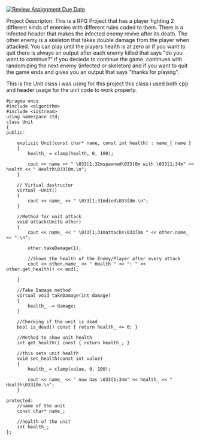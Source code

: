 [![Review Assignment Due Date](https://classroom.github.com/assets/deadline-readme-button-24ddc0f5d75046c5622901739e7c5dd533143b0c8e959d652212380cedb1ea36.svg)](https://classroom.github.com/a/UqIUAt8b)

Project Descripton:
This is a RPG Project that has a player fighting 2 different kinds of enemies with different rules coded to them. There is a Infected header that makes the infected enemy revive after its death. The other enemy is a skeleton that takes double damage from the player when attacked. You can play until the players health is at zero or if you want to quit there is always an output after each enemy killed that says "do you want to continue?" if you deciede to continue the game. continues with randomizing the next enemy (infected or skeleton) and if you want to quit the game ends and gives you an output that says "thanks for playing".

This is the Unit class i was using for this project this class i used both cpp and header usage for the unit code to work properly.

```
#pragma once
#include <algorithm>
#include <iostream>
using namespace std;
class Unit
{
public:

    explicit Unit(const char* name, const int health) : name_{ name }
    {
        health_ = clamp(health, 0, 100);

        cout << name << " \033[1;32mspawned\033[0m with \033[1;34m" << health << " Health\033[0m.\n";
    }

    // Virtual destructor
    virtual ~Unit()
    {
        cout << name_ << " \033[1;31mdied\033[0m.\n";
    }

    //Method for unit attack
    void attack(Unit& other)
    {
        cout << name_ << " \033[1;31mattacks\033[0m " << other.name_ << ".\n";

        other.takeDamage(1);

        //Shows the health of the Enemy/Player after every attack
        cout << other.name_ << " Health " << ": " << other.get_health() << endl;

    }

    //Take Damage method
    virtual void takeDamage(int damage)
    {
        health_ -= damage;
    }

    //Checking if the unit is dead
    bool is_dead() const { return health_ <= 0; }

    //Method to show unit health
    int get_health() const { return health_; }

    //this sets unit health
    void set_health(const int value)
    {
        health_ = clamp(value, 0, 100);

        cout << name_ << " now has \033[1;34m" << health_ << " Health\033[0m.\n";
    }

protected:
    //name of the unit
    const char* name_;

    //health of the unit
    int health_;
};


